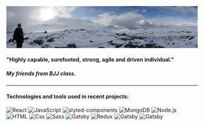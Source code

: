 <img src='/longView.JPG' alt='myPoorFeet'/>

#### "Highly capable, surefooted, strong, agile and driven individual." 
##### _My friends from BJJ class._
---
#### Technologies and tools used in recent projects:
<p>
  <img alt="React" src="https://img.shields.io/badge/React-61DAFB?logo=react&logoColor=white&style=flat" />
  <img alt="JavaScript" src="https://img.shields.io/badge/JavaScript-F7DF1E?logo=javascript&logoColor=white&style=flat" />
  <img alt="styled-components" src="https://img.shields.io/badge/styled-components-DB7093?logo=styled-components&logoColor=white&style=flat" />
  <img alt="MongoDB" src="https://img.shields.io/badge/MongoDB-47A248?logo=mongodb&logoColor=white&style=flat" />
  <img alt="Node.js" src="https://img.shields.io/badge/Node.js-339933?logo=node.js&logoColor=white&style=flat" />
  <img alt="HTML" src="https://img.shields.io/badge/HTML-E34F26?logo=html5&logoColor=white&style=flat" />
  <img alt="Css" src="https://img.shields.io/badge/CSS-1572B6?logo=css3&logoColor=white&style=flat" />
  <img alt="Sass" src="https://img.shields.io/badge/Sass-CC6699?logo=sass&logoColor=white&style=flat" />
  <img alt="Gatsby" src="https://img.shields.io/badge/Gatsby-663399?logo=gatsby&logoColor=white&style=flat" />
   
   <img alt="Redux" src="https://img.shields.io/badge/Redux-764ABC?logo=Redux&logoColor=white&style=flat" />
   
   <img alt="Gatsby" src="https://img.shields.io/badge/Gatsby-663399?logo=gatsby&logoColor=white&style=flat" />
   <img alt="Gatsby" src="https://img.shields.io/badge/Gatsby-663399?logo=gatsby&logoColor=white&style=flat" />
</p>
